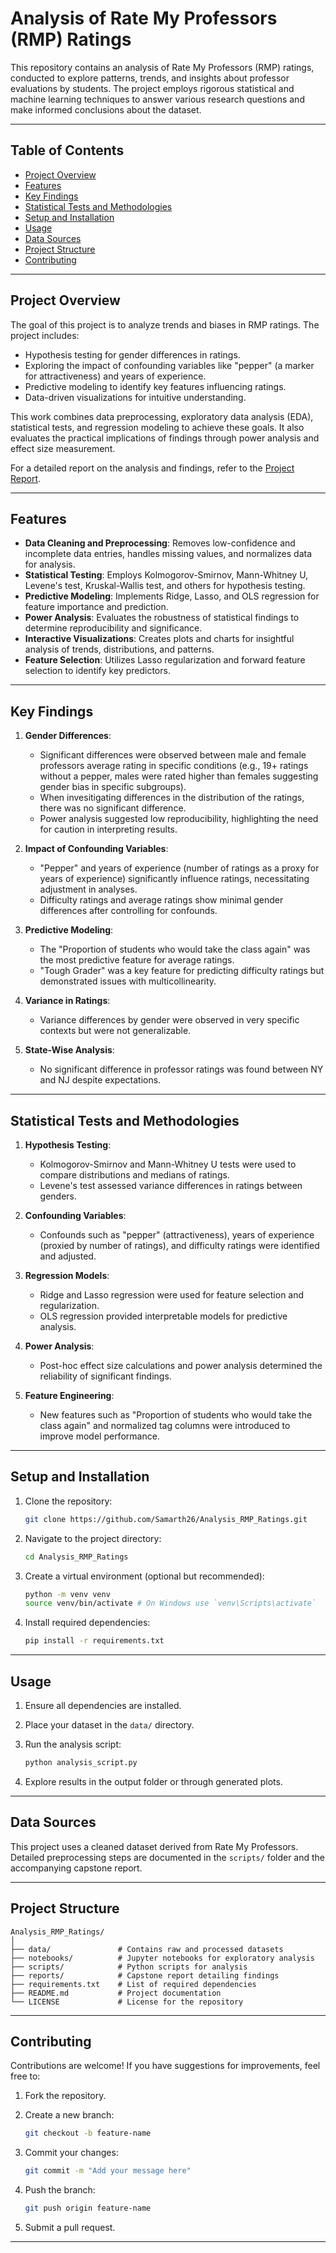 # Analysis of Rate My Professors (RMP) Ratings

This repository contains an analysis of Rate My Professors (RMP) ratings, conducted to explore patterns, trends, and insights about professor evaluations by students. The project employs rigorous statistical and machine learning techniques to answer various research questions and make informed conclusions about the dataset.

---

## Table of Contents

- [Project Overview](#project-overview)
- [Features](#features)
- [Key Findings](#key-findings)
- [Statistical Tests and Methodologies](#statistical-tests-and-methodologies)
- [Setup and Installation](#setup-and-installation)
- [Usage](#usage)
- [Data Sources](#data-sources)
- [Project Structure](#project-structure)
- [Contributing](#contributing)

---

## Project Overview

The goal of this project is to analyze trends and biases in RMP ratings. The project includes:

- Hypothesis testing for gender differences in ratings.
- Exploring the impact of confounding variables like "pepper" (a marker for attractiveness) and years of experience.
- Predictive modeling to identify key features influencing ratings.
- Data-driven visualizations for intuitive understanding.

This work combines data preprocessing, exploratory data analysis (EDA), statistical tests, and regression modeling to achieve these goals. It also evaluates the practical implications of findings through power analysis and effect size measurement.

For a detailed report on the analysis and findings, refer to the [Project Report](https://docs.google.com/document/d/1M5GcozvDQxWaWHERhlZjKv4_HsLnH_WzgyD-icaFvdw/edit?usp=sharing).

---

## Features

- **Data Cleaning and Preprocessing**: Removes low-confidence and incomplete data entries, handles missing values, and normalizes data for analysis.
- **Statistical Testing**: Employs Kolmogorov-Smirnov, Mann-Whitney U, Levene's test, Kruskal-Wallis test, and others for hypothesis testing.
- **Predictive Modeling**: Implements Ridge, Lasso, and OLS regression for feature importance and prediction.
- **Power Analysis**: Evaluates the robustness of statistical findings to determine reproducibility and significance.
- **Interactive Visualizations**: Creates plots and charts for insightful analysis of trends, distributions, and patterns.
- **Feature Selection**: Utilizes Lasso regularization and forward feature selection to identify key predictors.

---

## Key Findings

1. **Gender Differences**:
   - Significant differences were observed between male and female professors average rating in specific conditions (e.g., 19+ ratings without a pepper, males were rated higher than females suggesting gender bias in specific subgroups).
   - When invesitigating differences in the distribution of the ratings, there was no significant difference.
   - Power analysis suggested low reproducibility, highlighting the need for caution in interpreting results.

2. **Impact of Confounding Variables**:
   - "Pepper" and years of experience (number of ratings as a proxy for years of experience) significantly influence ratings, necessitating adjustment in analyses.
   - Difficulty ratings and average ratings show minimal gender differences after controlling for confounds.

3. **Predictive Modeling**:
   - The "Proportion of students who would take the class again" was the most predictive feature for average ratings.
   - "Tough Grader" was a key feature for predicting difficulty ratings but demonstrated issues with multicollinearity.

4. **Variance in Ratings**:
   - Variance differences by gender were observed in very specific contexts but were not generalizable.

5. **State-Wise Analysis**:
   - No significant difference in professor ratings was found between NY and NJ despite expectations.

---

## Statistical Tests and Methodologies

1. **Hypothesis Testing**:
   - Kolmogorov-Smirnov and Mann-Whitney U tests were used to compare distributions and medians of ratings.
   - Levene's test assessed variance differences in ratings between genders.

2. **Confounding Variables**:
   - Confounds such as "pepper" (attractiveness), years of experience (proxied by number of ratings), and difficulty ratings were identified and adjusted.

3. **Regression Models**:
   - Ridge and Lasso regression were used for feature selection and regularization.
   - OLS regression provided interpretable models for predictive analysis.

4. **Power Analysis**:
   - Post-hoc effect size calculations and power analysis determined the reliability of significant findings.

5. **Feature Engineering**:
   - New features such as "Proportion of students who would take the class again" and normalized tag columns were introduced to improve model performance.

---

## Setup and Installation

1. Clone the repository:

   ```bash
   git clone https://github.com/Samarth26/Analysis_RMP_Ratings.git
   ```

2. Navigate to the project directory:

   ```bash
   cd Analysis_RMP_Ratings
   ```

3. Create a virtual environment (optional but recommended):

   ```bash
   python -m venv venv
   source venv/bin/activate # On Windows use `venv\Scripts\activate`
   ```

4. Install required dependencies:

   ```bash
   pip install -r requirements.txt
   ```

---

## Usage

1. Ensure all dependencies are installed.
2. Place your dataset in the `data/` directory.
3. Run the analysis script:

   ```bash
   python analysis_script.py
   ```

4. Explore results in the output folder or through generated plots.

---

## Data Sources

This project uses a cleaned dataset derived from Rate My Professors. Detailed preprocessing steps are documented in the `scripts/` folder and the accompanying capstone report.

---

## Project Structure

```plaintext
Analysis_RMP_Ratings/
│
├── data/               # Contains raw and processed datasets
├── notebooks/          # Jupyter notebooks for exploratory analysis
├── scripts/            # Python scripts for analysis
├── reports/            # Capstone report detailing findings
├── requirements.txt    # List of required dependencies
├── README.md           # Project documentation
└── LICENSE             # License for the repository
```

---

## Contributing

Contributions are welcome! If you have suggestions for improvements, feel free to:

1. Fork the repository.
2. Create a new branch:

   ```bash
   git checkout -b feature-name
   ```

3. Commit your changes:

   ```bash
   git commit -m "Add your message here"
   ```

4. Push the branch:

   ```bash
   git push origin feature-name
   ```

5. Submit a pull request.

---

